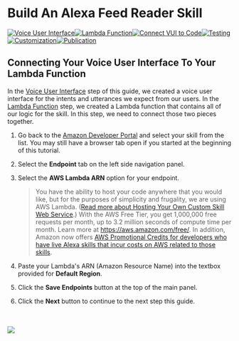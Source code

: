 # Build An Alexa Feed Reader Skill
[![Voice User Interface](https://m.media-amazon.com/images/G/01/mobile-apps/dex/alexa/alexa-skills-kit/tutorials/navigation/1-locked._TTH_.png)](./1-voice-user-interface.md)[![Lambda Function](https://m.media-amazon.com/images/G/01/mobile-apps/dex/alexa/alexa-skills-kit/tutorials/navigation/2-locked._TTH_.png)](./2-lambda-function.md)[![Connect VUI to Code](https://m.media-amazon.com/images/G/01/mobile-apps/dex/alexa/alexa-skills-kit/tutorials/navigation/3-on._TTH_.png)](./3-connect-vui-to-code.md)[![Testing](https://m.media-amazon.com/images/G/01/mobile-apps/dex/alexa/alexa-skills-kit/tutorials/navigation/4-off._TTH_.png)](./4-testing.md)[![Customization](https://m.media-amazon.com/images/G/01/mobile-apps/dex/alexa/alexa-skills-kit/tutorials/navigation/5-off._TTH_.png)](./5-customization.md)[![Publication](https://m.media-amazon.com/images/G/01/mobile-apps/dex/alexa/alexa-skills-kit/tutorials/navigation/6-off._TTH_.png)](./6-publication.md)

## Connecting Your Voice User Interface To Your Lambda Function

In the [Voice User Interface](./1-voice-user-interface.md) step of this guide, we created a voice user interface for the intents and utterances we expect from our users.  In the [Lambda Function](./2-lambda-function.md) step, we created a Lambda function that contains all of our logic for the skill.  In this step, we need to connect those two pieces together.

1.  Go back to the [Amazon Developer Portal](https://developer.amazon.com/edw/home.html#/skills/list) and select your skill from the list. You may still have a browser tab open if you started at the beginning of this tutorial.

2. Select the **Endpoint** tab on the left side navigation panel.

3. Select the **AWS Lambda ARN** option for your endpoint. 

	> You have the ability to host your code anywhere that you would like, but for the purposes of simplicity and frugality, we are using AWS Lambda. ([Read more about Hosting Your Own Custom Skill Web Service](https://developer.amazon.com/public/solutions/alexa/alexa-skills-kit/docs/developing-an-alexa-skill-as-a-web-service).)  With the AWS Free Tier, you get 1,000,000 free requests per month, up to 3.2 million seconds of compute time per month. Learn more at https://aws.amazon.com/free/.  In addition, Amazon now offers [AWS Promotional Credits for developers who have live Alexa skills that incur costs on AWS related to those skills](https://developer.amazon.com/alexa-skills-kit/alexa-aws-credits).

4. Paste your Lambda's ARN (Amazon Resource Name) into the textbox provided for **Default Region**.

5. Click the **Save Endpoints** button at the top of the main panel.

6. Click the **Next** button to continue to the next step this guide.

 <br/><br/>
<a href="./4-testing.md"><img src="https://m.media-amazon.com/images/G/01/mobile-apps/dex/alexa/alexa-skills-kit/tutorials/general/buttons/button_next_testing._TTH_.png" /></a>
